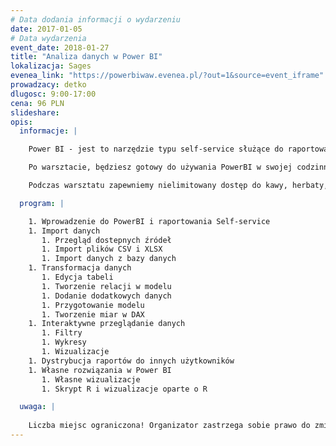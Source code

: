 ```yaml
---
# Data dodania informacji o wydarzeniu
date: 2017-01-05
# Data wydarzenia
event_date: 2018-01-27
title: "Analiza danych w Power BI"
lokalizacja: Sages
evenea_link: "https://powerbiwaw.evenea.pl/?out=1&source=event_iframe"
prowadzacy: detko
dlugosc: 9:00-17:00
cena: 96 PLN
slideshare:
opis:
  informacje: |

    Power BI - jest to narzędzie typu self-service służące do raportowania, odkrywania wiedzy z danych w prosty i czytelny sposób. Podczas warsztatu dowiesz się jak stworzyć kompletne rozwiązanie analityczne, używając przy tym kluczowych dostępnych funkcjonalności. Początkowo zostaną omówione problemy importu danych, łączenia z różnymi źródłami, następnie zostanie przeprowadzona transformacja danych za pomocą wbudowanych narzędzi a także posługując się językiem DAX i R. Zostanie także stworzony model danych na którym będą przeprowadzane analizy z wykorzystaniem oferowanych możliwości wizualizacji danych. 

    Po warsztacie, będziesz gotowy do używania PowerBI w swojej codzinnej pracy, a także wykorzystując go do własnych potrzeb. Będziesz w stanie dobrać odpowiednie funkcjonalności dla postawionych wymagań, przygotowywać rozwiązania w świetle dobrych praktyk. 

    Podczas warsztatu zapewniemy nielimitowany dostęp do kawy, herbaty, wody. W porze obiadowej zapewniamy pizzę.

  program: |

    1. Wprowadzenie do PowerBI i raportowania Self-service
    1. Import danych 
       1. Przegląd dostepnych źródeł
       1. Import plików CSV i XLSX
       1. Import danych z bazy danych 
    1. Transformacja danych 
       1. Edycja tabeli 
       1. Tworzenie relacji w modelu 
       1. Dodanie dodatkowych danych 
       1. Przygotowanie modelu
       1. Tworzenie miar w DAX 
    1. Interaktywne przeglądanie danych 
       1. Filtry 
       1. Wykresy 
       1. Wizualizacje 
    1. Dystrybucja raportów do innych użytkowników 
    1. Własne rozwiązania w Power BI 
       1. Własne wizualizacje 
       1. Skrypt R i wizualizacje oparte o R 

  uwaga: |
 
    Liczba miejsc ograniczona! Organizator zastrzega sobie prawo do zmiany lokalizacji wydarzenia oraz jego odwołania w przypadku niezgłoszenia się minimalnej liczby uczestników.
---
```

